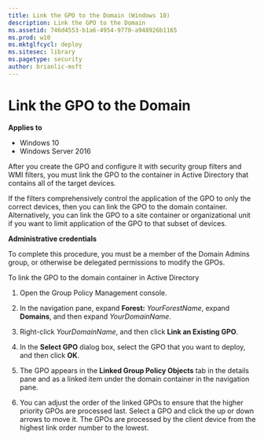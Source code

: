 ```yaml
---
title: Link the GPO to the Domain (Windows 10)
description: Link the GPO to the Domain
ms.assetid: 746d4553-b1a6-4954-9770-a948926b1165
ms.prod: w10
ms.mktglfcycl: deploy
ms.sitesec: library
ms.pagetype: security
author: brianlic-msft
---
```


# Link the GPO to the Domain

**Applies to**
-   Windows 10
-   Windows Server 2016

After you create the GPO and configure it with security group filters and WMI filters, you must link the GPO to the container in Active Directory that contains all of the target devices.

If the filters comprehensively control the application of the GPO to only the correct devices, then you can link the GPO to the domain container. Alternatively, you can link the GPO to a site container or organizational unit if you want to limit application of the GPO to that subset of devices.

**Administrative credentials**

To complete this procedure, you must be a member of the Domain Admins group, or otherwise be delegated permissions to modify the GPOs.

To link the GPO to the domain container in Active Directory

1.  Open the Group Policy Management console.

2.  In the navigation pane, expand **Forest:** *YourForestName*, expand **Domains**, and then expand *YourDomainName*.

3.  Right-click *YourDomainName*, and then click **Link an Existing GPO**.

4.  In the **Select GPO** dialog box, select the GPO that you want to deploy, and then click **OK**.

5.  The GPO appears in the **Linked Group Policy Objects** tab in the details pane and as a linked item under the domain container in the navigation pane.

6.  You can adjust the order of the linked GPOs to ensure that the higher priority GPOs are processed last. Select a GPO and click the up or down arrows to move it. The GPOs are processed by the client device from the highest link order number to the lowest.
